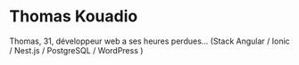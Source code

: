 # Thomas Kouadio

Thomas, 31, développeur web a ses heures perdues... (Stack Angular / Ionic / Nest.js / PostgreSQL / WordPress )
